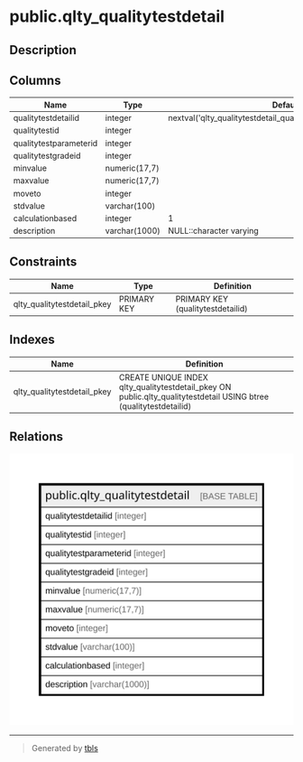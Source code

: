 # public.qlty_qualitytestdetail

## Description

## Columns

| Name | Type | Default | Nullable | Children | Parents | Comment |
| ---- | ---- | ------- | -------- | -------- | ------- | ------- |
| qualitytestdetailid | integer | nextval('qlty_qualitytestdetail_qualitytestdetailid_seq'::regclass) | false |  |  |  |
| qualitytestid | integer |  | true |  |  |  |
| qualitytestparameterid | integer |  | true |  |  |  |
| qualitytestgradeid | integer |  | true |  |  |  |
| minvalue | numeric(17,7) |  | true |  |  |  |
| maxvalue | numeric(17,7) |  | true |  |  |  |
| moveto | integer |  | true |  |  |  |
| stdvalue | varchar(100) |  | true |  |  |  |
| calculationbased | integer | 1 | true |  |  |  |
| description | varchar(1000) | NULL::character varying | true |  |  |  |

## Constraints

| Name | Type | Definition |
| ---- | ---- | ---------- |
| qlty_qualitytestdetail_pkey | PRIMARY KEY | PRIMARY KEY (qualitytestdetailid) |

## Indexes

| Name | Definition |
| ---- | ---------- |
| qlty_qualitytestdetail_pkey | CREATE UNIQUE INDEX qlty_qualitytestdetail_pkey ON public.qlty_qualitytestdetail USING btree (qualitytestdetailid) |

## Relations

![er](public.qlty_qualitytestdetail.svg)

---

> Generated by [tbls](https://github.com/k1LoW/tbls)
